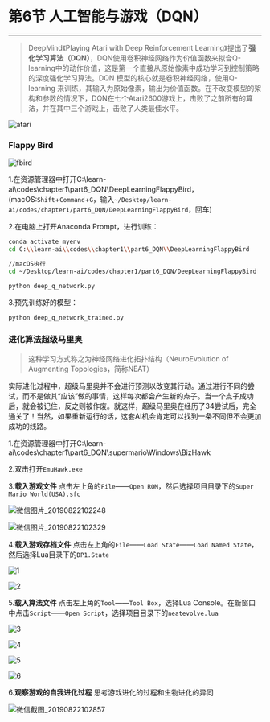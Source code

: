 # 第6节 人工智能与游戏（DQN）

---

>DeepMind《Playing Atari with Deep Reinforcement Learning》提出了**强化学习算法（DQN）**，DQN使用卷积神经网络作为价值函数来拟合Q-learning中的动作价值，这是第一个直接从原始像素中成功学习到控制策略的深度强化学习算法。DQN 模型的核心就是卷积神经网络，使用Q-learning 来训练，其输入为原始像素，输出为价值函数。在不改变模型的架构和参数的情况下，DQN在七个Atari2600游戏上，击败了之前所有的算法，并在其中三个游戏上，击败了人类最佳水平。

![atari](https://md.hass.live/640.webp)

### Flappy Bird

![fbird](https://md.hass.live/%E5%BE%AE%E4%BF%A1%E6%88%AA%E5%9B%BE_20190821174302.png)

1.在资源管理器中打开C:\\learn-ai\\codes\\chapter1\\part6_DQN\\DeepLearningFlappyBird，(macOS:`Shift`+`Command`+`G`，输入`~/Desktop/learn-ai/codes/chapter1/part6_DQN/DeepLearningFlappyBird`，回车)

2.在电脑上打开Anaconda Prompt，进行训练：

```bash
conda activate myenv
cd C:\\learn-ai\\codes\\chapter1\\part6_DQN\\DeepLearningFlappyBird

//macOS执行
cd ~/Desktop/learn-ai/codes/chapter1/part6_DQN/DeepLearningFlappyBird

python deep_q_network.py
```

3.预先训练好的模型：

```bash
python deep_q_network_trained.py
```

### 进化算法超级马里奥

>这种学习方式称之为神经网络进化拓扑结构（NeuroEvolution of Augmenting Topologies，简称NEAT）

实际进化过程中，超级马里奥并不会进行预测以改变其行动。通过进行不同的尝试，而不是做其“应该”做的事情，这样每次都会产生新的点子。当一个点子成功后，就会被记住，反之则被作废。就这样，超级马里奥在经历了34尝试后，完全通关了！当然，如果重新运行的话，这套AI机会肯定可以找到一条不同但不会更加成功的线路。

1.在资源管理器中打开C:\\learn-ai\\codes\\chapter1\\part6_DQN\\supermario\\Windows\\BizHawk

2.双击打开`EmuHawk.exe`

3.**载入游戏文件** 点击左上角的`File`——`Open ROM`，然后选择项目目录下的`Super Mario World(USA).sfc`

![微信图片_20190822102248](https://md.hass.live/%E5%BE%AE%E4%BF%A1%E5%9B%BE%E7%89%87_20190822102248.png)

![微信图片_20190822102329](https://md.hass.live/%E5%BE%AE%E4%BF%A1%E5%9B%BE%E7%89%87_20190822102329.png)

4.**载入游戏存档文件** 点击左上角的`File`——`Load State`——`Load Named State`，然后选择Lua目录下的`DP1.State`

![1](https://md.hass.live/1.png)

![2](https://md.hass.live/2.png)

5.**载入算法文件** 点击左上角的`Tool`——`Tool Box`，选择Lua Console。在新窗口中点击`Script`——`Open Script`，选择项目目录下的`neatevolve.lua`

![3](https://md.hass.live/3.png)

![4](https://md.hass.live/4.png)

![5](https://md.hass.live/5.png)

![6](https://md.hass.live/6.png)

6.**观察游戏的自我进化过程** 思考游戏进化的过程和生物进化的异同

![微信截图_20190822102857](https://md.hass.live/%E5%BE%AE%E4%BF%A1%E6%88%AA%E5%9B%BE_20190822102857.png)
